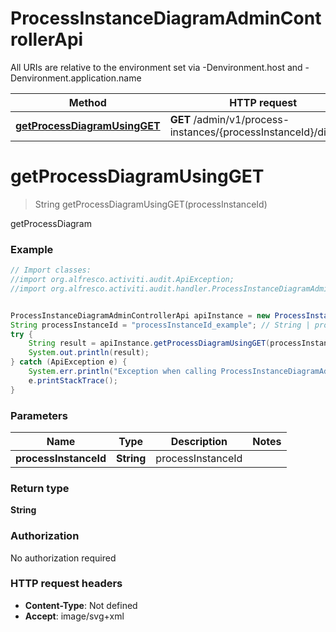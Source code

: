 # ProcessInstanceDiagramAdminControllerApi

All URIs are relative to the environment set via -Denvironment.host and -Denvironment.application.name

Method | HTTP request | Description
------------- | ------------- | -------------
[**getProcessDiagramUsingGET**](ProcessInstanceDiagramAdminControllerApi.md#getProcessDiagramUsingGET) | **GET** /admin/v1/process-instances/{processInstanceId}/diagram | getProcessDiagram

<a name="getProcessDiagramUsingGET"></a>
# **getProcessDiagramUsingGET**
> String getProcessDiagramUsingGET(processInstanceId)

getProcessDiagram

### Example
```java
// Import classes:
//import org.alfresco.activiti.audit.ApiException;
//import org.alfresco.activiti.audit.handler.ProcessInstanceDiagramAdminControllerApi;


ProcessInstanceDiagramAdminControllerApi apiInstance = new ProcessInstanceDiagramAdminControllerApi();
String processInstanceId = "processInstanceId_example"; // String | processInstanceId
try {
    String result = apiInstance.getProcessDiagramUsingGET(processInstanceId);
    System.out.println(result);
} catch (ApiException e) {
    System.err.println("Exception when calling ProcessInstanceDiagramAdminControllerApi#getProcessDiagramUsingGET");
    e.printStackTrace();
}
```

### Parameters

Name | Type | Description  | Notes
------------- | ------------- | ------------- | -------------
 **processInstanceId** | **String**| processInstanceId |

### Return type

**String**

### Authorization

No authorization required

### HTTP request headers

 - **Content-Type**: Not defined
 - **Accept**: image/svg+xml

